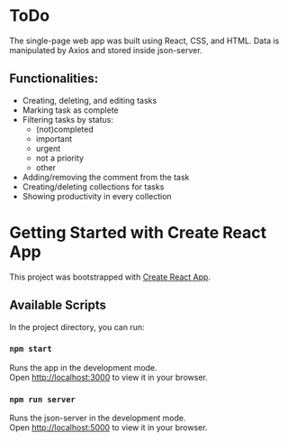# ToDo
The single-page web app was built using React, CSS, and HTML. Data is manipulated by Axios and stored inside json-server.

## Functionalities:
- Creating, deleting, and editing tasks
- Marking task as complete
- Filtering tasks by status:
    - (not)completed
    - important
    - urgent
    - not a priority
    - other
- Adding/removing the comment from the task
- Creating/deleting collections for tasks
- Showing productivity in every collection

# Getting Started with Create React App

This project was bootstrapped with [Create React App](https://github.com/facebook/create-react-app).

## Available Scripts

In the project directory, you can run:

### `npm start`

Runs the app in the development mode.\
Open [http://localhost:3000](http://localhost:3000) to view it in your browser.

### `npm run server`

Runs the json-server in the development mode.\
Open [http://localhost:5000](http://localhost:5000) to view it in your browser.


